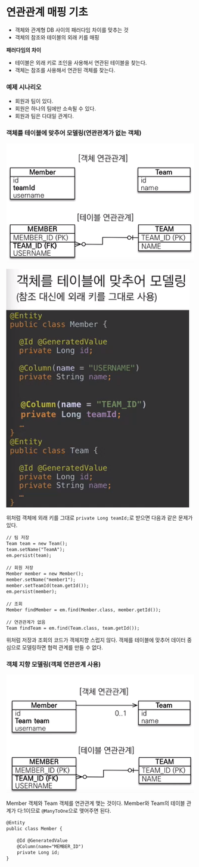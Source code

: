 # 연관관계 매핑 기초

- 객체와 관계형 DB 사이의 패러다임 차이를 맞추는 것
- 객체의 참조와 테이블의 외래 키를 매핑

**패러다임의 차이**
- 테이블은 외래 키로 조인을 사용해서 연관된 테이블을 찾는다.
- 객체는 참조를 사용해서 연관된 객체를 찾는다.


### 예제 시나리오

 - 회원과 팀이 있다.
 - 회원은 하나의 팀에만 소속될 수 있다.
 - 회원과 팀은 다대일 관계다.

### 객체를 테이블에 맞추어 모델링(연관관계가 없는 객체)

![연관관계가 없는 객체](/picture/연관관계가_없는_객체.PNG)

![참조 대신 외래 키 사용](/picture/참조_대신_외래_키_사용.PNG)

위처럼 객체에 외래 키를 그대로 `private Long teamId;`로 받으면 다음과 같은 문제가 있다.


```
// 팀 저장
Team team = new Team();
team.setName("TeamA");
em.persist(team);

// 회원 저장
Member member = new Member();
member.setName("member1");
member.setTeamId(team.getId());
em.persist(member);

// 조회
Member findMember = em.find(Member.class, member.getId());

// 연관관계가 없음
Team findTeam = em.find(Team.class, team.getId());
```

위처럼 저장과 조회의 코드가 객체지향 스럽지 않다. 객체를 테이블에 맞추어 데이터 중심으로 모델링하면 협력 관계를 만들 수 없다.

### 객체 지향 모델링(객체 연관관계 사용)

![객체 지향 모델링](/picture/객체_지향_모델링.PNG)

Member 객체와 Team 객체를 연관관계 맺는 것이다. Member와 Team의 테이블 관계가 다:1이므로 `@ManyToOne`으로 맺어주면 된다.

```
@Entity
public class Member {
    
    @Id @GeneratedValue
    @Column(name="MEMBER_ID")
    private Long id;
}